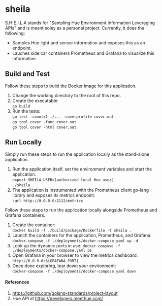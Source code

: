 # sheila

S.H.E.I.L.A stands for "Sampling Hue Environment Information Leveraging APIs"
and is meant soley as a personal project. Currently, it does the following:

* Samples Hue light and sensor information and exposes this as an endpoint.
* Lauches side car containers Prometheus and Grafana to visualize this
  information.




## Build and Test

Follow these steps to build the Docker image for this application.

1. Change the working directory to the root of this repo.
0. Create the executable:  
   `go build` 
0. Run the tests:  
   `go test -count=1 ./... -coverprofile cover.out`  
   `go tool cover -func cover.out`  
   `go tool cover -html cover.out`


## Run Locally

Simply run these steps to run the application locally as the stand-alone application.

1. Run the application itself, set the environment variables and start the application.  
   `export SHEILA_USER=[authorized local Hue user]`  
   `./sheila`  
0. The application is instrumented with the Prometheus client go-lang library and exposes its metrics endpoint.  
   `curl http://0.0.0.0:2112/metrics`

Follow these steps to run the application locally alongside Prometheus and Grafana containers.

1. Create the container:  
   `docker build -f ./build/package/Dockerfile -t sheila .`
0. Launch the containers for the application, Prometheus, and Grafana:  
   `docker-compose -f ./deployments/docker-compose.yaml up -d`
0. Look up the dynamic ports in use:
   `docker-compose -f ./deployments/docker-compose.yaml ps`
0. Open Grafana in your browser to view the metrics dashboard:  
   `http://0.0.0.0:${GRAFANA_PORT}`
0. Once done exploring, tear down your environment:  
   `docker-compose -f ./deployments/docker-compose.yaml down`




#### References

1. https://github.com/golang-standards/project-layout
1. Hue API at https://developers.meethue.com/